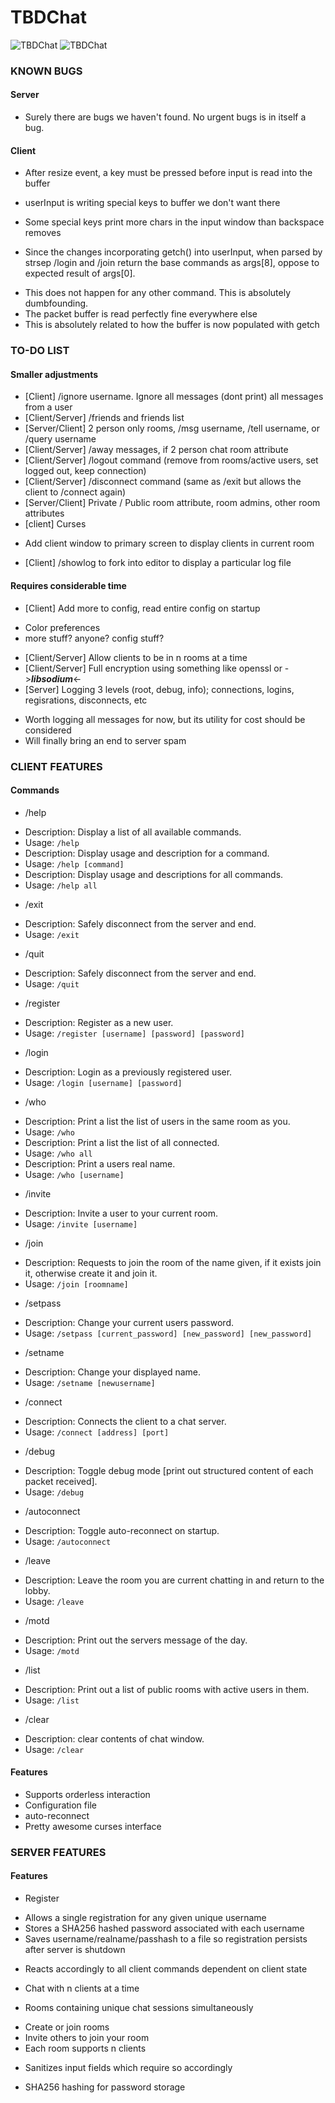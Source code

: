 # TBDChat

![TBDChat][TBDChat1]
![TBDChat][TBDChat2]

[TBDChat1]: http://i.imgur.com/lGuTIT2.jpg
[TBDChat2]: http://i.imgur.com/2QfQJIA.jpg

### KNOWN BUGS
        
#### Server

- Surely there are bugs we haven't found. No urgent bugs is in itself a bug. 

#### Client

- After resize event, a key must be pressed before input is read into the buffer

- userInput is writing special keys to buffer we don't want there
- Some special keys print more chars in the input window than backspace removes
- Since the changes incorporating getch() into userInput, when parsed by strsep /login and /join return the base commands as args[8], oppose to expected result of args[0].
 * This does not happen for any other command. This is absolutely dumbfounding.
 * The packet buffer is read perfectly fine everywhere else
 * This is absolutely related to how the buffer is now populated with getch
        
        
### TO-DO LIST

#### Smaller adjustments

- [Client] /ignore username. Ignore all messages (dont print) all messages from a user
- [Client/Server] /friends and friends list
- [Server/Client] 2 person only rooms, /msg username, /tell username, or /query username
- [Client/Server] /away messages, if 2 person chat room attribute
- [Client/Server] /logout command (remove from rooms/active users, set logged out, keep connection)
- [Client/Server] /disconnect command (same as /exit but allows the client to /connect again)
- [Server/Client] Private / Public room attribute, room admins, other room attributes
- [client] Curses
 * Add client window to primary screen to display clients in current room
- [Client] /showlog to fork into editor to display a particular log file


#### Requires considerable time

- [Client] Add more to config, read entire config on startup
 * Color preferences
 * more stuff? anyone? config stuff?
- [Client/Server] Allow clients to be in n rooms at a time
- [Client/Server] Full encryption using something like openssl or ->***libsodium***<-
- [Server] Logging 3 levels (root, debug, info); connections, logins, regisrations, disconnects, etc
 * Worth logging all messages for now, but its utility for cost should be considered
 * Will finally bring an end to server spam


### CLIENT FEATURES

#### Commands

- /help
 * Description: Display a list of all available commands.
 * Usage: `/help`
 * Description: Display usage and description for a command.
 * Usage: `/help [command]`
 * Description: Display usage and descriptions for all commands.
 * Usage: `/help all`

- /exit
 * Description: Safely disconnect from the server and end.
 * Usage: `/exit`

- /quit
 * Description: Safely disconnect from the server and end.
 * Usage: `/quit`

- /register
 * Description: Register as a new user.
 * Usage: `/register [username] [password] [password]`

- /login
 * Description: Login as a previously registered user.
 * Usage: `/login [username] [password]`

- /who
 * Description: Print a list the list of users in the same room as you.
 * Usage: `/who`
 * Description: Print a list the list of all connected.
 * Usage: `/who all`
 * Description: Print a users real name.
 * Usage: `/who [username]`

- /invite
 * Description: Invite a user to your current room.
 * Usage: `/invite [username]`

- /join
 * Description: Requests to join the room of the name given, if it exists join it, otherwise create it and join it.
 * Usage: `/join [roomname]`

- /setpass
 * Description: Change your current users password.
 * Usage: `/setpass [current_password] [new_password] [new_password]`

- /setname
 * Description: Change your displayed name.
 * Usage: `/setname [newusername]`

- /connect
 * Description: Connects the client to a chat server.
 * Usage: `/connect [address] [port]`

- /debug
 * Description: Toggle debug mode [print out structured content of each packet received].
 * Usage: `/debug`

- /autoconnect
 * Description: Toggle auto-reconnect on startup.
 * Usage: `/autoconnect`

- /leave
 * Description: Leave the room you are current chatting in and return to the lobby.
 * Usage: `/leave`

- /motd
 * Description: Print out the servers message of the day.
 * Usage: `/motd`

- /list
 * Description: Print out a list of public rooms with active users in them.
 * Usage: `/list`

- /clear
 * Description: clear contents of chat window.
 * Usage: `/clear`


#### Features

- Supports orderless interaction
- Configuration file
- auto-reconnect
- Pretty awesome curses interface
     
 
### SERVER FEATURES

#### Features

- Register
 * Allows a single registration for any given unique username 
 * Stores a SHA256 hashed password associated with each username
 * Saves username/realname/passhash to a file so registration persists after server is shutdown

- Reacts accordingly to all client commands dependent on client state

- Chat with n clients at a time

- Rooms containing unique chat sessions simultaneously
 * Create or join rooms
 * Invite others to join your room 
 * Each room supports n clients

- Sanitizes input fields which require so accordingly

- SHA256 hashing for password storage

